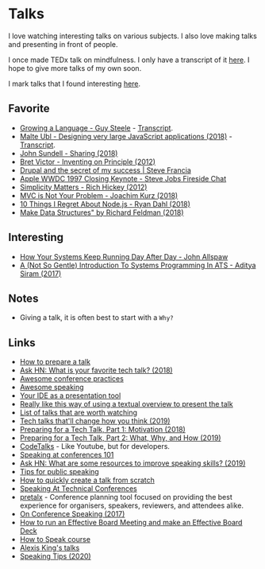 # Talks

I love watching interesting talks on various subjects. I also love making talks and presenting in front of people.

I once made TEDx talk on mindfulness. I only have a transcript of it [here](http://telegra.ph/TED-Talk---Mindfulness-March-2016-03-28). I hope to give more talks of my own soon.

I mark talks that I found interesting [here](https://github.com/learn-anything/talks).

## Favorite

* [Growing a Language - Guy Steele](https://www.youtube.com/watch?v=_ahvzDzKdB0) - [Transcript](http://www.cs.virginia.edu/%7Eevans/cs655/readings/steele.pdf).
* [Malte Ubl - Designing very large JavaScript applications \(2018\)](https://www.youtube.com/watch?v=ZZmUwXEiPm4) - [Transcript](https://medium.com/@cramforce/designing-very-large-javascript-applications-6e013a3291a3).
* [John Sundell - Sharing \(2018\)](https://www.youtube.com/watch?v=_mQNwL8HkS0)
* [Bret Victor - Inventing on Principle \(2012\)](https://vimeo.com/36579366)
* [Drupal and the secret of my success \| Steve Francia](https://www.youtube.com/watch?v=EJo9tPXGPo8&t=13m4s)
* [Apple WWDC 1997 Closing Keynote - Steve Jobs Fireside Chat](https://www.youtube.com/watch?v=KWJ6rGiopvo)
* [Simplicity Matters - Rich Hickey \(2012\)](https://www.youtube.com/watch?v=rI8tNMsozo0)
* [MVC is Not Your Problem - Joachim Kurz \(2018\)](https://www.youtube.com/watch?v=A1vzcxR-Ss0)
* [10 Things I Regret About Node.js - Ryan Dahl \(2018\)](https://www.youtube.com/watch?v=M3BM9TB-8yA)
* [Make Data Structures" by Richard Feldman \(2018\)](https://www.youtube.com/watch?v=x1FU3e0sT1I)

## Interesting

* [How Your Systems Keep Running Day After Day - John Allspaw](https://www.youtube.com/watch?v=xA5U85LSk0M)
* [A \(Not So Gentle\) Introduction To Systems Programming In ATS - Aditya Siram \(2017\)](https://www.youtube.com/watch?v=zt0OQb1DBko)

## Notes

* Giving a talk, it is often best to start with a `Why?`

## Links

* [How to prepare a talk](https://www.deconstructconf.com/blog/how-to-prepare-a-talk)
* [Ask HN: What is your favorite tech talk? \(2018\)](https://news.ycombinator.com/item?id=16838460)
* [Awesome conference practices](https://github.com/kitze/awesome-conference-practices)
* [Awesome speaking](https://github.com/matteofigus/awesome-speaking)
* [Your IDE as a presentation tool](https://staltz.com/your-ide-as-a-presentation-tool.html)
* [Really like this way of using a textual overview to present the talk](https://www.youtube.com/watch?v=thpzXjmYyGk)
* [List of talks that are worth watching](https://github.com/PharkMillups/killer-talks)
* [Tech talks that'll change how you think \(2019\)](https://monicalent.com/blog/2019/01/01/favorite-programming-talks/)
* [Preparing for a Tech Talk, Part 1: Motivation \(2018\)](https://overreacted.io/preparing-for-tech-talk-part-1-motivation/)
* [Preparing for a Tech Talk, Part 2: What, Why, and How \(2019\)](https://overreacted.io/preparing-for-tech-talk-part-2-what-why-and-how/)
* [CodeTalks](https://codetalks.tv/) - Like Youtube, but for developers.
* [Speaking at conferences 101](https://medium.com/@emmawedekind/speaking-at-conferences-6b7781024b69)
* [Ask HN: What are some resources to improve speaking skills? \(2019\)](https://news.ycombinator.com/item?id=21410579)
* [Tips for public speaking](https://speaking.io/)
* [How to quickly create a talk from scratch](https://twitter.com/mxstbr/status/1201186612203466752)
* [Speaking At Technical Conferences](https://dev.to/emmawedekind/speaking-at-technical-conferences-1kkk)
* [pretalx](https://github.com/pretalx/pretalx) - Conference planning tool focused on providing the best experience for organisers, speakers, reviewers, and attendees alike.
* [On Conference Speaking \(2017\)](https://hynek.me/articles/speaking/)
* [How to run an Effective Board Meeting and make an Effective Board Deck](http://delian.io/lessons-4)
* [How to Speak course](https://ocw.mit.edu/resources/res-tll-005-how-to-speak-january-iap-2018/how-to-speak/index.htm)
* [Alexis King's talks](https://github.com/lexi-lambda/talks)
* [Speaking Tips \(2020\)](https://twitter.com/swyx/status/1276918032971886592)

